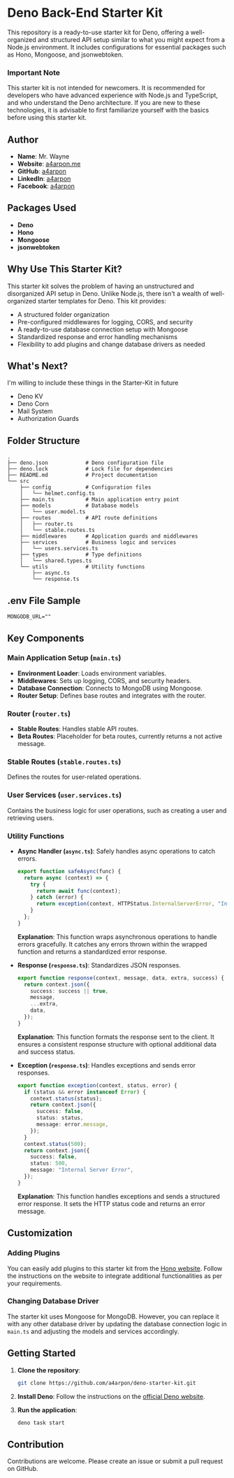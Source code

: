 # Deno Back-End Starter Kit

This repository is a ready-to-use starter kit for Deno, offering a well-organized and structured API setup similar to what you might expect from a Node.js environment. It includes configurations for essential packages such as Hono, Mongoose, and jsonwebtoken.

### Important Note

This starter kit is not intended for newcomers. It is recommended for developers who have advanced experience with Node.js and TypeScript, and who understand the Deno architecture. If you are new to these technologies, it is advisable to first familiarize yourself with the basics before using this starter kit.

## Author

- **Name**: Mr. Wayne
- **Website**: [a4arpon.me](https://a4arpon.me)
- **GitHub**: [a4arpon](https://github.com/a4arpon)
- **LinkedIn**: [a4arpon](https://www.linkedin.com/in/a4arpon)
- **Facebook**: [a4arpon](https://www.facebook.com/a4arpon)

## Packages Used 

- **Deno**
- **Hono**
- **Mongoose**
- **jsonwebtoken**

## Why Use This Starter Kit?

This starter kit solves the problem of having an unstructured and disorganized API setup in Deno. Unlike Node.js, there isn't a wealth of well-organized starter templates for Deno. This kit provides:

- A structured folder organization
- Pre-configured middlewares for logging, CORS, and security
- A ready-to-use database connection setup with Mongoose
- Standardized response and error handling mechanisms
- Flexibility to add plugins and change database drivers as needed

## What's Next?

I'm willing to include these things in the Starter-Kit in future

- Deno KV
- Deno Corn
- Mail System
- Authorization Guards

## Folder Structure

```
.
├── deno.json            # Deno configuration file
├── deno.lock            # Lock file for dependencies
├── README.md            # Project documentation
└── src
    ├── config           # Configuration files
    │   └── helmet.config.ts
    ├── main.ts          # Main application entry point
    ├── models           # Database models
    │   └── user.model.ts
    ├── routes           # API route definitions
    │   ├── router.ts
    │   └── stable.routes.ts
    ├── middlewares      # Application guards and middlewares
    ├── services         # Business logic and services
    │   └── users.services.ts
    ├── types            # Type definitions
    │   └── shared.types.ts
    └── utils            # Utility functions
        ├── async.ts
        └── response.ts
```

## .env File Sample

```
MONGODB_URL=""
```

## Key Components

### Main Application Setup (`main.ts`)

- **Environment Loader**: Loads environment variables.
- **Middlewares**: Sets up logging, CORS, and security headers.
- **Database Connection**: Connects to MongoDB using Mongoose.
- **Router Setup**: Defines base routes and integrates with the router.

### Router (`router.ts`)

- **Stable Routes**: Handles stable API routes.
- **Beta Routes**: Placeholder for beta routes, currently returns a not active message.

### Stable Routes (`stable.routes.ts`)

Defines the routes for user-related operations.

### User Services (`user.services.ts`)

Contains the business logic for user operations, such as creating a user and retrieving users.

### Utility Functions

- **Async Handler (`async.ts`)**: Safely handles async operations to catch errors.
  
  ```ts
  export function safeAsync(func) {
    return async (context) => {
      try {
        return await func(context);
      } catch (error) {
        return exception(context, HTTPStatus.InternalServerError, "Internal Server Error");
      }
    };
  }
  ```

  **Explanation**: This function wraps asynchronous operations to handle errors gracefully. It catches any errors thrown within the wrapped function and returns a standardized error response.

- **Response (`response.ts`)**: Standardizes JSON responses.

  ```ts
  export function response(context, message, data, extra, success) {
    return context.json({
      success: success || true,
      message,
      ...extra,
      data,
    });
  }
  ```

  **Explanation**: This function formats the response sent to the client. It ensures a consistent response structure with optional additional data and success status.

- **Exception (`response.ts`)**: Handles exceptions and sends error responses.

  ```ts
  export function exception(context, status, error) {
    if (status && error instanceof Error) {
      context.status(status);
      return context.json({
        success: false,
        status: status,
        message: error.message,
      });
    }
    context.status(500);
    return context.json({
      success: false,
      status: 500,
      message: "Internal Server Error",
    });
  }
  ```

  **Explanation**: This function handles exceptions and sends a structured error response. It sets the HTTP status code and returns an error message.

## Customization

### Adding Plugins

You can easily add plugins to this starter kit from the [Hono website](https://hono.dev/). Follow the instructions on the website to integrate additional functionalities as per your requirements.

### Changing Database Driver

The starter kit uses Mongoose for MongoDB. However, you can replace it with any other database driver by updating the database connection logic in `main.ts` and adjusting the models and services accordingly.

## Getting Started

1. **Clone the repository**:
   ```sh
   git clone https://github.com/a4arpon/deno-starter-kit.git
   ```

2. **Install Deno**:
   Follow the instructions on the [official Deno website](https://deno.com).

3. **Run the application**:
   ```sh
   deno task start
   ```

## Contribution

Contributions are welcome. Please create an issue or submit a pull request on GitHub.
